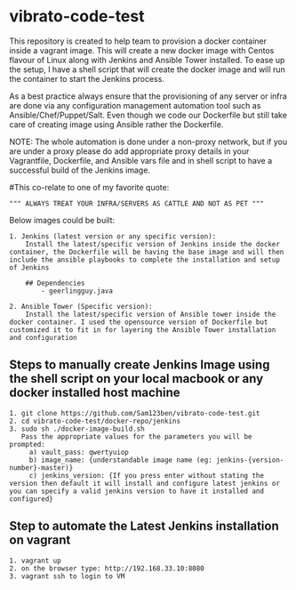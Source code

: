 # vibrato-code-test

This repository is created to help team to provision a docker container inside a vagrant image. This will create a new docker image with Centos flavour of Linux along with Jenkins and Ansible Tower installed. To ease up the setup, I have a shell script that will create the docker image and will run the container to start the Jenkins process.

As a best practice always ensure that the provisioning of any server or infra are done via any configuration management automation tool such as Ansible/Chef/Puppet/Salt. Even though we code our Dockerfile but still take care of creating image using Ansible rather the Dockerfile.

NOTE: The whole automation is done under a non-proxy network, but if you are under a proxy please do add appropriate proxy       details in your Vagrantfile, Dockerfile, and Ansible vars file and in shell script to have a successful build of           the Jenkins image.

#This co-relate to one of my favorite quote:

    """ ALWAYS TREAT YOUR INFRA/SERVERS AS CATTLE AND NOT AS PET """

Below images could be built:

    1. Jenkins (latest version or any specific version):
        Install the latest/specific version of Jenkins inside the docker container, the Dockerfile will be having the base image and will then include the ansible playbooks to complete the installation and setup of Jenkins

        ## Dependencies
            - geerlingguy.java

    2. Ansible Tower (Specific version):
        Install the latest/specific version of Ansible tower inside the docker container. I used the opensource version of Dockerfile but customized it to fit in for layering the Ansible Tower installation and configuration


## Steps to manually create Jenkins Image using the shell script on your local macbook or any docker installed host machine

    1. git clone https://github.com/Sam123ben/vibrato-code-test.git
    2. cd vibrato-code-test/docker-repo/jenkins
    3. sudo sh ./docker-image-build.sh
       Pass the appropriate values for the parameters you will be prompted:
         a) vault_pass: qwertyuiop
         b) image_name: {understandable image name (eg: jenkins-{version-number}-master)}
         c) jenkins_version: {If you press enter without stating the version then default it will install and configure latest jenkins or you can specify a valid jenkins version to have it installed and configured}

## Step to automate the Latest Jenkins installation on vagrant

    1. vagrant up
    2. on the browser type: http://192.168.33.10:8080
    3. vagrant ssh to login to VM